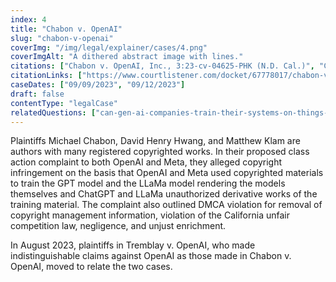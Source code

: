 ```yaml
---
index: 4
title: "Chabon v. OpenAI"
slug: "chabon-v-openai"
coverImg: "/img/legal/explainer/cases/4.png"
coverImgAlt: "A dithered abstract image with lines."
citations: ["Chabon v. OpenAI, Inc., 3:23-cv-04625-PHK (N.D. Cal.)", "Chabon v. Meta Platforms, Inc., 3:23-cv-04663 (N.D. Cal.)"]
citationLinks: ["https://www.courtlistener.com/docket/67778017/chabon-v-openai-inc/", "https://www.courtlistener.com/docket/67785353/chabon-v-meta-platforms-inc/"]
caseDates: ["09/09/2023", "09/12/2023"]
draft: false 
contentType: "legalCase"
relatedQuestions: ["can-gen-ai-companies-train-their-systems-on-things-i-made"]
---
```

Plaintiffs Michael Chabon, David Henry Hwang, and Matthew Klam are authors with many registered copyrighted works. In their proposed class action complaint to both OpenAI and Meta, they alleged copyright infringement on the basis that OpenAI and Meta used copyrighted materials to train the GPT model and the LLaMa model rendering the models themselves and ChatGPT and LLaMa unauthorized derivative works of the training material. The complaint also outlined DMCA violation for removal of copyright management information, violation of the California unfair competition law, negligence, and unjust enrichment.

In August 2023, plaintiffs in Tremblay v. OpenAI, who made indistinguishable claims against OpenAI as those made in Chabon v. OpenAI, moved to relate the two cases.

